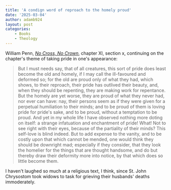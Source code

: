 ```yaml
---
title: 'A condign word of reproach to the homely proud'
date: '2025-03-04'
author: adamb924
layout: post
categories:
    - Books
    - Theology
---
```


William Penn, [*No Cross, No Crown*](https://www.gutenberg.org/ebooks/44895), chapter XI, section x, continuing on the chapter's theme of taking pride in one's appearance:

> But I must needs say, that of all creatures, this sort of pride does least become the old and homely, if I may call the ill-favoured and deformed so; for the old are proud only of what they had, which shows, to their reproach, their pride has outlived their beauty, and, when they should be repenting, they are making work for repentance. But the homely are yet worse, they are proud of what they never had, nor ever can have: nay, their persons seem as if they were given for a perpetual humiliation to their minds; and to be proud of them is loving pride for pride's sake, and to be proud, without a temptation to be proud. And yet in my whole life I have observed nothing more doting on itself: a strange infatuation and enchantment of pride! What! Not to see right with their eyes, because of the partiality of their minds? This self-love is blind indeed. But to add expense to the vanity, and to be costly upon that which cannot be mended, one would think they should be downright mad; especially if they consider, that they look the homelier for the things that are thought handsome, and do but thereby draw their deformity more into notice, by that which does so little become them.

I haven't laughed so much at a religious text, I think, since St. John Chrysostom took widows to task for grieving their husbands' deaths immoderately.

